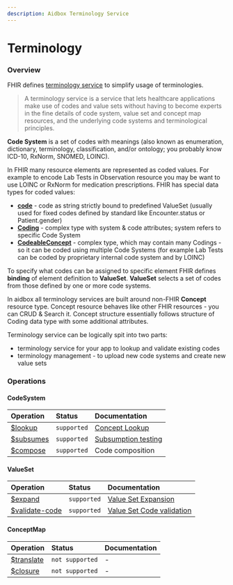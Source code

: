 ```yaml
---
description: Aidbox Terminology Service
---
```


# Terminology

### Overview

FHIR defines [terminology service](https://www.hl7.org/fhir/terminology-service.html#4.6) to simplify usage of terminologies.

> A terminology service is a service that lets healthcare applications make use of codes and value sets without having to become experts in the fine details of code system, value set and concept map resources, and the underlying code systems and terminological principles.

**Code System** is  a set of codes with meanings \(also known as enumeration, dictionary, terminology, classification, and/or ontology; you probably know ICD-10, RxNorm, SNOMED, LOINC\).

In FHIR many resource elements are represented as coded values. For example to encode Lab Tests in Observation resource you may be want to use LOINC or RxNorm for medication prescriptions. FHIR has special data types for coded values:

* [**code**](https://www.hl7.org/fhir/datatypes.html#code) - code as string strictly bound to predefined ValueSet \(usually used for fixed codes defined by standard like Encounter.status or Patient.gender\)
* [**Coding**](https://www.hl7.org/fhir/datatypes.html#Coding) - complex type with system & code attributes; system refers to specific Code System
* [**CodeableConcept**](https://www.hl7.org/fhir/datatypes.html#codeableconcept) - complex type, which may contain many Codings - so it can be coded using multiple Code Systems \(for example Lab Tests can be coded by proprietary internal code system and by LOINC\)

To specify what codes can be assigned to specific element FHIR defines **binding** of element definition to **ValueSet**. **ValueSet** selects a set of codes from those defined by one or more code systems. 

In aidbox all terminology services are built around non-FHIR  **Concept** resource type. Concept resource behaves like other FHIR resources - you can CRUD & Search it. Concept structure essentially follows structure of Coding data type with some additional attributes.

Terminology service can be logically spit into two parts:

* terminology service for your app to lookup and validate existing codes
* terminology management - to upload new code systems and create new value sets

### Operations

#### CodeSystem

| Operation | Status | Documentation |
| :--- | :--- | :--- |
| [$lookup](https://www.hl7.org/fhir/codesystem-operations.html#lookup) | `supported` | [Concept Lookup](concept-lookup.md) |
| [$subsumes](https://www.hl7.org/fhir/codesystem-operations.html#subsumes) | `supported` | [Subsumption testing](subsumption-testing.md) |
| [$compose](https://www.hl7.org/fhir/codesystem-operations.html#compose) | `supported` | Code composition |

#### ValueSet

| Operation | Status | Documentation |
| :--- | :--- | :--- |
| [$expand](https://www.hl7.org/fhir/valueset-operations.html#expand) | `supported` | [Value Set Expansion](value-set-expansion.md) |
| [$validate-code](https://www.hl7.org/fhir/valueset-operations.html#validate-code) | `supported` | [Value Set Code validation](value-set-validation.md) |

#### ConceptMap

| Operation | Status | Documentation |
| :--- | :--- | :--- |
| [$translate](https://www.hl7.org/fhir/conceptmap-operations.html#translate) | `not supported` | - |
| [$closure](https://www.hl7.org/fhir/conceptmap-operations.html#closure) | `not supported` | - |



